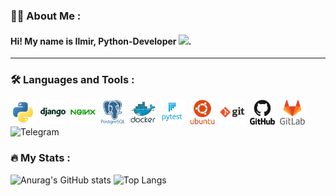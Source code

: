 ### :woman_technologist: About Me : <a align="centr"><img src="https://komarev.com/ghpvc/?username=cookievii&style=flat-square&color=blue" alt=""></a>
#### Hi! My name is Ilmir, Python-Developer <img src="https://media.giphy.com/media/WUlplcMpOCEmTGBtBW/giphy.gif" width="30">.
------

### :hammer_and_wrench: Languages and Tools :

<img src="https://github.com/devicons/devicon/blob/master/icons/python/python-original.svg" title="Python" alt="Python" width="40" height="40"/>&nbsp;
<img src="https://github.com/devicons/devicon/blob/master/icons/django/django-plain-wordmark.svg" title="Django" alt="Django" width="40" height="40"/>&nbsp;
<img src="https://github.com/devicons/devicon/blob/master/icons/nginx/nginx-original.svg" title="Nginx" alt="Nginx" width="40" height="40"/>&nbsp;
<img src="https://github.com/devicons/devicon/blob/master/icons/postgresql/postgresql-plain-wordmark.svg" title="Postgresql" alt="Postgresql" width="40" height="40"/>&nbsp;
<img src="https://github.com/devicons/devicon/blob/master/icons/docker/docker-original-wordmark.svg" title="Docker" alt="Docker " width="40" height="40"/>&nbsp;
<img src="https://github.com/devicons/devicon/blob/master/icons/pytest/pytest-plain-wordmark.svg"  title="Pytest" alt="Pytest" width="40" height="40"/>&nbsp;
<img src="https://github.com/devicons/devicon/blob/master/icons/ubuntu/ubuntu-plain-wordmark.svg" title="Ubuntu" alt="Ubuntu" width="40" height="40"/>&nbsp;
<img src="https://github.com/devicons/devicon/blob/master/icons/git/git-original-wordmark.svg" title="Git" alt="Git" width="40" height="40"/>&nbsp;
<img src="https://github.com/devicons/devicon/blob/master/icons/github/github-original-wordmark.svg" title="Github" alt="Github" width="40" height="40"/>&nbsp;
<img src="https://github.com/devicons/devicon/blob/master/icons/gitlab/gitlab-original-wordmark.svg" title="Gitlab" alt="Gitlab" width="40" height="40"/>&nbsp;
![Telegram](https://img.shields.io/badge/Telegram-2CA5E0?style=for-the-badge&logo=telegram&logoColor=white)

### :fire: My Stats :

![Anurag's GitHub stats](https://github-readme-stats.vercel.app/api?username=cookievii&layout=compact&show_icons=true&theme=radical)
![Top Langs](https://github-readme-stats.vercel.app/api/top-langs/?username=cookievii&layout=compact&theme=vision-friendly-dark)

